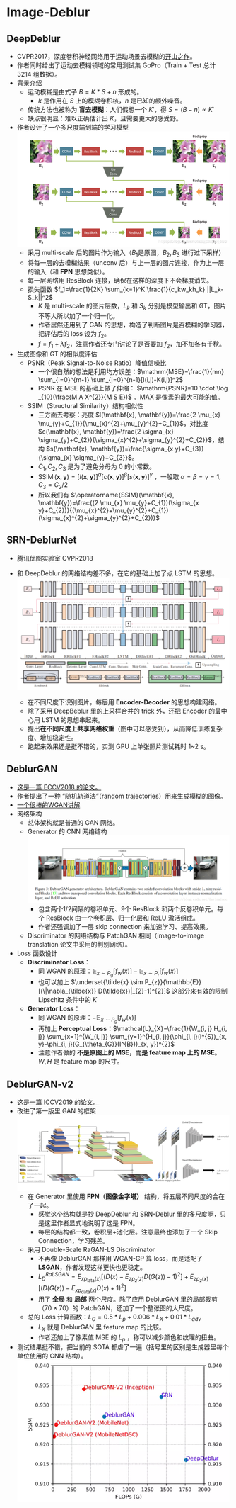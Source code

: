 # Image-Deblur

## DeepDeblur

+ CVPR2017，深度卷积神经网络用于运动场景去模糊的[开山之作](https://github.com/SeungjunNah/DeepDeblur_release)。
+ 作者同时给出了运动去模糊领域的常用测试集 GoPro（Train + Test 总计 $3214$ 组数据）。
+ 背景介绍
    + 运动模糊是由式子 $B=K*S+n$ 形成的。
        + $k$ 是作用在 $S$ 上的模糊卷积核，$n$ 是已知的额外噪音。
    + 传统方法也被称为 **盲去模糊**：人们假想一个 $K'$，得 $S=(B-n) \propto  K'$
    + 缺点很明显：难以正确估计出 $K$，且需要更大的感受野。
+ 作者设计了一个多尺度端到端的学习模型
    ![](DeepDeblur.png)
    + 采用 multi-scale 后的图片作为输入（$B_1$是原图，$B_2,B_3$ 进行过下采样）
    + 将每一层的去模糊结果（unconv 后）与上一层的图片连接，作为上一层的输入（和 **FPN** 思想类似）。
    + 每一层网络用 ResBlock 连接，确保在这样的深度下不会梯度消失。
    + 损失函数 $f_1=\frac{1}{2K} \sum_{k=1}^K \frac{1}{c_kw_kh_k} ||L_k-S_k||^2$
        + $K$ 是 multi-scale 的图片层数，$L_k$ 和 $S_k$ 分别是模型输出和 GT，图片不等大所以加了一个归一化。
        + 作者居然还用到了 GAN 的思想，构造了判断图片是否模糊的学习器，把评估后的 loss 设为 $f_2$。
        + $f=f_1+\lambda f_2$，注意作者还专门讨论了是否要加 $f_2$，加不加各有千秋。
+ 生成图像和 GT 的相似度评估
    + PSNR（Peak Signal-to-Noise Ratio）峰值信噪比
        + 一个很自然的想法是利用均方误差：$\mathrm{MSE}=\frac{1}{mn} \sum_{i=0}^{m-1} \sum_{j=0}^{n-1}[I(i,j)-K(i,j)]^2$
        + PSNR 在 MSE 的基础上做了伸缩： $\mathrm{PSNR}=10 \cdot \log _{10}(\frac{M A X^{2}}{M S E})$ 。MAX 是像素的最大可能的值。
    + SSIM（Structural Similarity）结构相似性
        + 三方面去考察：亮度 $l(\mathbf{x}, \mathbf{y})=\frac{2 \mu_{x} \mu_{y}+C_{1}}{\mu_{x}^{2}+\mu_{y}^{2}+C_{1}}$，对比度 $c(\mathbf{x}, \mathbf{y})=\frac{2 \sigma_{x} \sigma_{y}+C_{2}}{\sigma_{x}^{2}+\sigma_{y}^{2}+C_{2}}$，结构 $s(\mathbf{x}, \mathbf{y})=\frac{\sigma_{x y}+C_{3}}{\sigma_{x} \sigma_{y}+C_{3}}$。
        + $C_1,C_2,C_3$ 是为了避免分母为 $0$ 的小常数。
        + $\operatorname{SSIM}(\mathbf{x}, \mathbf{y})=[l(\mathbf{x}, \mathbf{y})]^{\alpha}[c(\mathbf{x}, \mathbf{y})]^{\beta}[s(\mathbf{x}, \mathbf{y})]^{\gamma}$ ，一般取 $\alpha=\beta=\gamma=1, \quad C_{3}=C_{2} / 2$
        + 所以我们有 $\operatorname{SSIM}(\mathbf{x}, \mathbf{y})=\frac{(2 \mu_{x} \mu_{y}+C_{1})(\sigma_{x y}+C_{2})}{(\mu_{x}^{2}+\mu_{y}^{2}+C_{1})(\sigma_{x}^{2}+\sigma_{y}^{2}+C_{2})}$

## SRN-DeblurNet

+   腾讯优图实验室 CVPR2018

+   和 DeepDeblur 的网络结构差不多，在它的基础上加了点 LSTM 的思想。
    ![](SRN-net.png)
    +   在不同尺度下识别图片，每层用 **Encoder-Decoder** 的思想构建网络。
    +   除了采用 DeepBeblur 里的上采样合并的 trick 外，还把 Encoder 的最中心用 LSTM 的思想串起来。
    +   提出**在不同尺度上共享网络权重**（图中可以感受到），从而降低训练复杂度、增加稳定性。
    +   跑起来效果还是挺不错的，实测 GPU 上单张照片测试耗时 1~2 s。
    
## DeblurGAN

+   [这是一篇 ECCV2018 的论文。](file:///F:/deblur/DeblurGAN/1711.07064.pdf)
+   作者提出了一种 “随机轨道法“（random trajectories）用来生成模糊的图像。
+   [一个很棒的WGAN讲解](https://www.cnblogs.com/Allen-rg/p/10305125.html)
+   网络架构
    +   总体架构就是普通的 GAN 网络。
    +   Generator 的 CNN 网络结构
        ![](DeblurGAN_CNN.png)
        +   包含两个1/2间隔的卷积单元、9个 ResBlock 和两个反卷积单元。每个 ResBlock 由一个卷积层、归一化层和 ReLU 激活组成。
        +   作者还强调加了一层 skip connection 来加速学习、提高效果。
    +   Discriminator 的网络结构与 PatchGAN 相同（image-to-image translation 论文中采用的判别网络）。
+   Loss 函数设计
    +   **Discriminator Loss**：
        +   同 WGAN 的原理：$\mathbb{E}_{x \sim P_{g}}[f_{w}(x)]-\mathbb{E}_{x \sim P_{r}}[f_{w}(x)]$
        +   也可以加上 $\underset{\tilde{x} \sim P_{z}}{\mathbb{E}}[(\|\nabla_{\tilde{x}} D(\tilde{x})|_{2}-1)^{2}]$ 这部分来有效的限制 Lipschitz 条件中的 $K$
    +   **Generator Loss**：
        +   同 WGAN 的原理：$-\mathbb{E}_{x \sim P_{g}}[f_{w}(x)]$
        +   再加上 **Perceptual Loss**：$\mathcal{L}_{X}=\frac{1}{W_{i, j} H_{i, j}} \sum_{x=1}^{W_{i, j}} \sum_{y=1}^{H_{i, j}}(\phi_{i, j}(I^{S})_{x, y}-\phi_{i, j}(G_{\theta_{G}}(I^{B}))_{x, y})^{2}$
        +   注意作者做的 **不是原图上的 MSE，而是 feature map 上的 MSE**。$W,H$ 是 feature map 的尺寸。

## DeblurGAN-v2

+   [这是一篇 ICCV2019 的论文。](https://arxiv.org/abs/1908.03826)
+   改进了第一版里 GAN 的框架
    ![](DeblurGANv2.jpg)
    +   在 Generator 里使用 **FPN（图像金字塔）** 结构，将五层不同尺度的合在了一起。
        +   感觉这个结构就是抄 DeepDeblur 和 SRN-Deblur 里的多尺度啊，只是这里作者显式地说明了这是 FPN。
        +   每层的结构都一致，卷积层+池化层。注意最终也添加了一个 Skip Connection，学习残差。
    +   采用 Double-Scale RaGAN-LS Discriminator
        +   不再像 DeblurGAN 那样用 WGAN-GP 算 loss，而是适配了 **LSGAN**，作者发现这样更快也更稳定。
        +   $L_{D}^{R a L S G A N}=E_{x p_{\text {lata}}(x)}[(D(x)-E_{z p_{z}(z)} D(G(z))-1)^{2}]+E_{z p_{z}(x)}[(D(G(z))-E_{x p_{\text {data}}(x)} D(x)+1)^{2}]$
        +   用了 **全局** 和 **局部** 两个尺度。除了应用 DeblurGAN 里的局部裁剪（$70 \times 70$）的 PatchGAN，还加了一个整张图的大尺度。
    +   总的 Loss 计算函数：$L_{G}=0.5 * L_{p}+0.006 * L_{X}+0.01 * L_{a d v}$
        +   $L_X$ 就是 DeblurGAN 里 feature map 的比较。
        +   作者还加上了像素值 MSE 的 $L_p$ ，称可以减少颜色和纹理的扭曲。
+   测试结果挺不错，把当前的 SOTA 都虐了一遍（括号里的区别是生成器里每个单位使用的 CNN 结构）。
![](results.png)